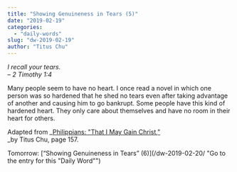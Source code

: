 ```yaml
---
title: "Showing Genuineness in Tears (5)"
date: "2019-02-19"
categories: 
  - "daily-words"
slug: "dw-2019-02-19"
author: "Titus Chu"
---
```


_I recall your tears._  
_– 2 Timothy 1:4_

Many people seem to have no heart. I once read a novel in which one person was so hardened that he shed no tears even after taking advantage of another and causing him to go bankrupt. Some people have this kind of hardened heart. They only care about themselves and have no room in their heart for others.

Adapted from _[Philippians: "That I May Gain Christ,"](/book-philippians/ "Go to the listing for this book")  
_by Titus Chu, page 157.

Tomorrow: [“Showing Genuineness in Tears” (6)](/dw-2019-02-20/ "Go to the entry for this "Daily Word"")
